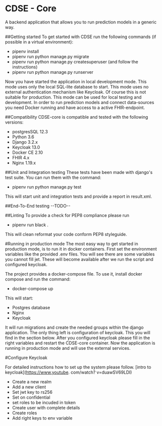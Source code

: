# CDSE - Core
A backend application that allows you to run prediction models in a generic way.


##Getting started
To get started with CDSE run the following commands (if possible in a virtual environment):
- pipenv install
- pipenv run python manage.py migrate
- pipenv run python manage.py createsuperuser (and follow the instructions)
- pipenv run python manage.py runserver

Now you have started the application in local development mode.
This mode uses only the local SQL-lite database to start. This mode uses no external authentication mechanism like 
Keycloak. Of course this is not suitable for production. This mode can be used for local testing and development.
In order to run prediction models and connect data-sources you need Docker running and have access to a active 
FHIR-endpoint.

##Compatibility
CDSE-core is compatible and tested with the following versions:
- postgresSQL 12.3
- Python 3.6
- Django 3.2.x
- Keycloak 13.0
- Docker CE 2.10
- FHIR 4.x
- Nginx 1.19.x

##Unit and Integration testing
These tests have been made with django's test suite. You can run them with the command:
- pipenv run python manage.py test

This will start unit and integration tests and provide a report in result.xml.

##End-To-End testing
--TODO--

##Linting
To provide a check for PEP8 compliance please run
- pipenv run black .

This will clean reformat your code conform PEP8 styleguide.

#Running in production mode
The most easy way to get started in production mode, is to run it in docker containers.
First set the environment variables like the provided .env files.
You will see there are some variables you cannot fill jet. These will become available after we run the script and 
configured keycloak.

The project provides a docker-compose file. To use it, install docker compose and run the command:
- docker-compose up

This will start:
- Postgres database
- Nginx
- Keycloak

It will run migrations and create the needed groups within the django application.
The only thing left is configuration of keycloak. This you will find in the section below.
After you configured keycloak please fill in the right variables and restart the CDSE-core container.
Now the application is running in production mode and will use the external services.


#Configure Keycloak

For detailed instructions how to set up the system please follow. [intro to keycloak](https://www.youtube.
com/watch?
v=duawSV69LDI)

- Create a new realm
- Add a new client
- Set jwt key to rs256
- Set on confidential
- set roles to be incuded in token
- Create user with complete details
- Create roles
- Add right keys to env variable

